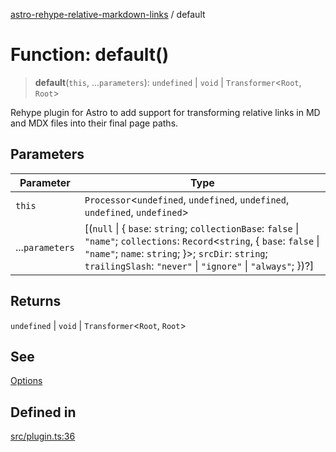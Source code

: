 [astro-rehype-relative-markdown-links](../README.md) / default

# Function: default()

> **default**(`this`, ...`parameters`): `undefined` | `void` | `Transformer`\<`Root`, `Root`>

Rehype plugin for Astro to add support for transforming relative links in MD and MDX files into their final page paths.

## Parameters

| Parameter       | Type                                                                                                                                                                                                                                               |
| --------------- | -------------------------------------------------------------------------------------------------------------------------------------------------------------------------------------------------------------------------------------------------- |
| `this`          | `Processor`\<`undefined`, `undefined`, `undefined`, `undefined`, `undefined`>                                                                                                                                                                      |
| ...`parameters` | \[(`null` \| \{ `base`: `string`; `collectionBase`: `false` \| `"name"`; `collections`: `Record`\<`string`, \{ `base`: `false` \| `"name"`; `name`: `string`; }>; `srcDir`: `string`; `trailingSlash`: `"never"` \| `"ignore"` \| `"always"`; })?] |

## Returns

`undefined` | `void` | `Transformer`\<`Root`, `Root`>

## See

[Options](../type-aliases/Options.md)

## Defined in

[src/plugin.ts:36](https://github.com/vernak2539/astro-rehype-relative-markdown-links/blob/main/src/plugin.ts#L36)

